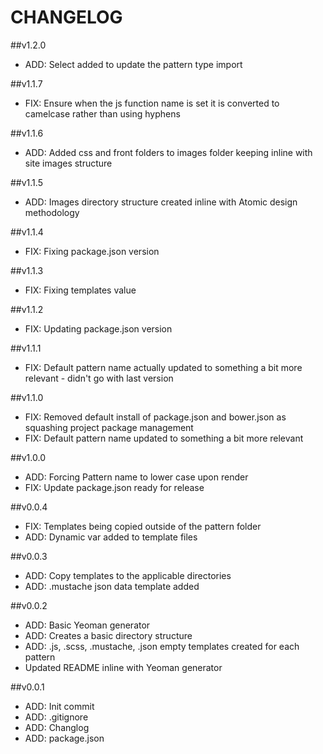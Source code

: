 # CHANGELOG

##v1.2.0
 - ADD: Select added to update the pattern type import

##v1.1.7
 - FIX: Ensure when the js function name is set it is converted to camelcase rather than using hyphens

##v1.1.6
- ADD: Added css and front folders to images folder keeping inline with site images structure

##v1.1.5
- ADD: Images directory structure created inline with Atomic design methodology

##v1.1.4
- FIX: Fixing package.json version

##v1.1.3
- FIX: Fixing templates value

##v1.1.2
- FIX: Updating package.json version

##v1.1.1
- FIX: Default pattern name actually updated to something a bit more relevant - didn't go with last version

##v1.1.0
- FIX: Removed default install of package.json and bower.json as squashing project package management
- FIX: Default pattern name updated to something a bit more relevant

##v1.0.0
- ADD: Forcing Pattern name to lower case upon render
- FIX: Update package.json ready for release

##v0.0.4
- FIX: Templates being copied outside of the pattern folder
- ADD: Dynamic var added to template files

##v0.0.3
- ADD: Copy templates to the applicable directories
- ADD: .mustache json data template added

##v0.0.2
- ADD: Basic Yeoman generator
- ADD: Creates a basic directory structure
- ADD: .js, .scss, .mustache, .json empty templates created for each pattern
- Updated README inline with Yeoman generator

##v0.0.1

- ADD: Init commit
- ADD: .gitignore
- ADD: Changlog
- ADD: package.json